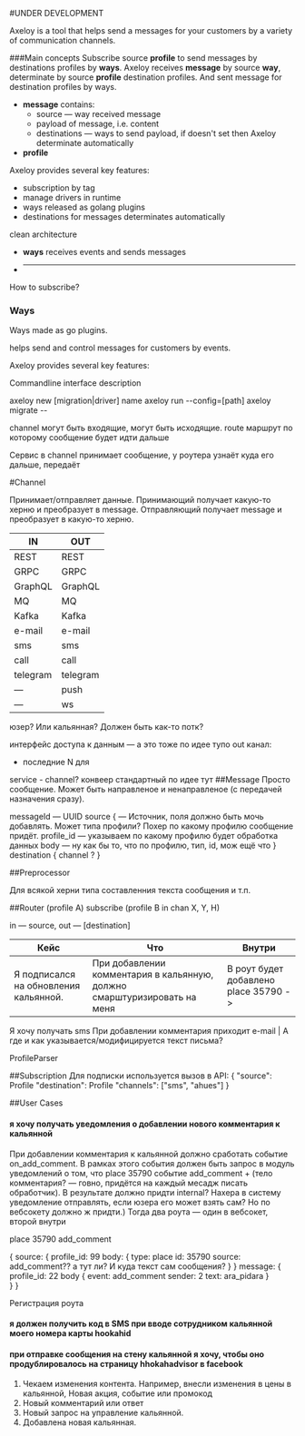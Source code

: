 #UNDER DEVELOPMENT

Axeloy is a tool that helps send a messages for your customers by a variety of communication channels.

###Main concepts
Subscribe source **profile** to send messages by destinations profiles by **ways**.
Axeloy receives **message** by source **way**, determinate by source **profile** destination profiles. And sent message for destination profiles by ways.

 - **message** contains:
   - source — way received message
   - payload of message, i.e. content
   - destinations — ways to send payload, if doesn't set then Axeloy determinate automatically
 - **profile**  


Axeloy provides several key features:
 - subscription by tag
 - manage drivers in runtime  
 - ways released as golang plugins
 - destinations for messages determinates automatically


clean architecture
 

 - **ways** receives events and sends messages
 - ****


How to subscribe?


### Ways
Ways made as go plugins.

helps send and control messages for customers by events.

Axeloy provides several key features:





Commandline interface description




axeloy new [migration|driver] name
axeloy run --config=[path]
axeloy migrate --


channel могут быть входящие, могут быть исходящие.
route маршрут по которому сообщение будет идти дальше

Сервис в channel принимает сообщение, 
у роутера узнаёт куда его дальше, передаёт

#Channel

Принимает/отправляет данные.
Принимающий получает какую-то херню и преобразует в message.
Отправляющий получает message и преобразует в какую-то херню.

IN  | OUT
--- | ---
REST | REST
GRPC |  GRPC
GraphQL |GraphQL
MQ |MQ
Kafka |Kafka
e-mail | e-mail
sms |  sms
call | call
telegram | telegram
 — | push
  —| ws


юзер? Или кальянная? Должен быть как-то потк?

интерфейс доступа к данным — а это тоже по идее тупо out канал:
-   последние N для 

service  -  channel? конвеер  стандартный по идее тут
##Message
Просто сообщение.
Может быть направленое и ненаправленое (с передачей назначения сразу).

messageId —  UUID
source { — Источник, поля должно быть мочь добавлять. Может типа профили? Похер по какому профилю сообщение придёт.
    profile_id — указываем по какому профилю будет обработка данных
    body — ну  как бы то, что по профилю, тип, id, мож ещё что
}
destination {
    channel ?
}

##Preprocessor

Для всякой херни типа составленния текста сообщения и т.п.

##Router
(profile A) subscribe (profile B in chan X, Y, H)

in — source, out — [destination]

Кейс  | Что | Внутри
--- | --- | ---
Я подписался на обновления кальянной.  | При добавлении комментария в кальянную, должно смарштуризировать на меня | В роут будет добавлено place 35790 -> 
Я хочу получать sms
При добавлении комментария  приходит e-mail | А где и как указывается/модифицируется текст письма?

ProfileParser

##Subscription
Для подписки используется вызов в API:
{
  "source": Profile
  "destination": Profile
  "channels": ["sms", "ahues"]
}



##User Cases
#### я хочу получать уведомления о добавлении нового комментария к кальянной
При добавлении комментария к кальянной должно сработать событие on_add_comment. 
В рамках этого события должен быть запрос в модуль уведомлений о том, что place 35790 событие add_comment + (тело комментария? — говно, придётся на каждый месадж писать обработчик).
В результате должно придти internal? Нахера в систему уведомление отправлять, если юзера его может взять сам? Но по вебсокету должно ж придти.)
Тогда два роута — один в вебсокет, второй внутри

place 35790 add_comment 

{
    source: {
        profile_id: 99
        body: {
            type:  place
            id: 35790
            source: add_comment??  а тут ли? И куда текст сам сообщения?
        }
    }
    message: {
        profile_id: 22
        body {
            event: add_comment
            sender: 2
            text: ara_pidara
        }        
    }
}

Регистрация роута 


#### я должен получить код в SMS при вводе сотрудником кальянной моего номера карты hookahid
#### при отправке сообщения на стену кальянной я хочу, чтобы оно продублировалось на страницу hhokahadvisor в facebook
1. Чекаем изменения контента. Например, внесли изменения в цены в кальянной, Новая акция, событие или промокод
2. Новый комментарий или ответ
3. Новый запрос на управление кальянной.
4. Добавлена новая кальянная.

